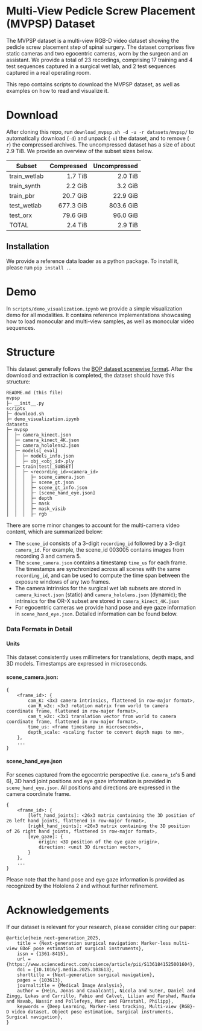 # Multi-View Pedicle Screw Placement (MVPSP) Dataset
The MVPSP dataset is a multi-view RGB-D video dataset showing the pedicle screw placement step of spinal surgery.
The dataset comprises five static cameras and two egocentric cameras, worn by the surgeon and an assistant.
We provide a total of 23 recordings, comprising 17 training and 4 test sequences captured in a surgical wet lab, and 2 test sequences captured in a real operating room. 

This repo contains scripts to download the MVPSP dataset, as well as examples on how to read and visualize it.

# Download
After cloning this repo, run `download_mvpsp.sh -d -u -r datasets/mvpsp/` to automatically download (`-d`) and unpack (`-u`) the dataset, and to remove (`-r`) the compressed archives.
The uncompressed dataset has a size of about 2.9 TiB. We provide an overview of the subset sizes below.

| Subset       | Compressed | Uncompressed |
|--------------|-----------:|-------------:|
| train_wetlab |    1.7 TiB |      2.0 TiB |
| train_synth  |    2.2 GiB |      3.2 GiB |
| train_pbr    |   20.7 GiB |     22.9 GiB |
| test_wetlab  |  677.3 GiB |    803.6 GiB |
| test_orx     |   79.6 GiB |     96.0 GiB |
| TOTAL        |    2.4 TiB |      2.9 TiB |

## Installation
We provide a reference data loader as a python package. 
To install it, please run `pip install .`.

# Demo
In `scripts/demo_visualization.ipynb` we provide a simple visualization demo for all modalities.
It contains reference implementations showcasing how to load monocular and multi-view samples, as well as monocular video sequences.

# Structure
This dataset generally follows the [BOP dataset scenewise format](https://github.com/thodan/bop_toolkit/blob/8facae674f752f9680c4d2a75bc951a6fd947f1e/docs/bop_datasets_format.md). 
After the download and extraction is completed, the dataset should have this structure:
```
README.md (this file)
mvpsp
├─ __init__.py
scripts
├─ download.sh  
├─ demo_visualization.ipynb
datasets
├─ mvpsp
│  ├─ camera_kinect.json
│  ├─ camera_kinect_4K.json
│  ├─ camera_hololens2.json
│  ├─ models[_eval]
│  │  ├─ models_info.json
│  │  ├─ obj_<obj_id>.ply
│  ├─ train|test[_SUBSET]
│  │  ├─ <recording_id><camera_id>
│  │  │  ├─ scene_camera.json
│  │  │  ├─ scene_gt.json
│  │  │  ├─ scene_gt_info.json
│  │  │  ├─ [scene_hand_eye.json]
│  │  │  ├─ depth
│  │  │  ├─ mask
│  │  │  ├─ mask_visib
│  │  │  ├─ rgb
```
 
There are some minor changes to account for the multi-camera video content, which are summarized below:

- The `scene_id` consists of a 3-digit `recording_id` followed by a 3-digit `camera_id`. For example, the scene_id 003005 contains images from recording 3 and camera 5.
- The `scene_camera.json` contains a timestamp `time_us` for each frame. 
The timestamps are synchronized across all scenes with the same `recording_id`, and can be used to compute the time span between the exposure windows of any two frames.
- The camera intrinsics for the surgical wet lab subsets are stored in `camera_kinect.json` (static) and `camera_hololens.json` (dynamic); the intrinsics for the OR-X subset are stored in `camera_kinect_4K.json`
- For egocentric cameras we provide hand pose and eye gaze information in `scene_hand_eye.json`. Detailed information can be found below.

### Data Formats in Detail

#### Units
This dataset consistently uses millimeters for translations, depth maps, and 3D models. Timestamps are expressed in microseconds.

#### scene_camera.json:
```
{
    <frame_id>: {
        cam_K: <3x3 camera intrinsics, flattened in row-major format>, 
        cam_R_w2c: <3x3 rotation matrix from world to camera coordinate frame, flattened in row-major format>,
        cam_t_w2c: <3x1 translation vector from world to camera coordinate frame, flattened in row-major format>,
        time_us: <frame timestamp in microseconds>,
        depth_scale: <scaling factor to convert depth maps to mm>,
    },
    ...
}
```

#### scene_hand_eye.json
For scenes captured from the egocentric perspective (i.e. `camera_id`'s 5 and 6), 3D hand joint positions and eye gaze information is provided in `scene_hand_eye.json`. 
All positions and directions are expressed in the camera coordinate frame.
```
{ 
    <frame_id>: {
        [left_hand_joints]: <26x3 matrix containing the 3D position of 26 left hand joints, flattened in row-major format>, 
        [right_hand_joints]: <26x3 matrix containing the 3D position of 26 right hand joints, flattened in row-major format>, 
        [eye_gaze]: {
            origin: <3D position of the eye gaze origin>,
            direction: <unit 3D direction vector>,
        }
    },
    ...
}
```
Please note that the hand pose and eye gaze information is provided as recognized by the Hololens 2 and without further refinement.

# Acknowledgements
If our dataset is relevant for your research, please consider citing our paper:
```
@article{hein_next-generation_2025,
	title = {Next-generation surgical navigation: Marker-less multi-view 6DoF pose estimation of surgical instruments},
	issn = {1361-8415},
	url = {https://www.sciencedirect.com/science/article/pii/S1361841525001604},
	doi = {10.1016/j.media.2025.103613},
	shorttitle = {Next-generation surgical navigation},
	pages = {103613},
	journaltitle = {Medical Image Analysis},
	author = {Hein, Jonas and Cavalcanti, Nicola and Suter, Daniel and Zingg, Lukas and Carrillo, Fabio and Calvet, Lilian and Farshad, Mazda and Navab, Nassir and Pollefeys, Marc and Fürnstahl, Philipp},
	keywords = {Deep Learning, Marker-less tracking, Multi-view {RGB}-D video dataset, Object pose estimation, Surgical instruments, Surgical navigation},
}
```